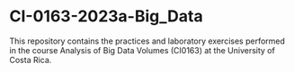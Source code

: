 # CI-0163-2023a-Big_Data
This repository contains the practices and laboratory exercises performed in the course Analysis of Big Data Volumes (CI0163) at the University of Costa Rica. 

